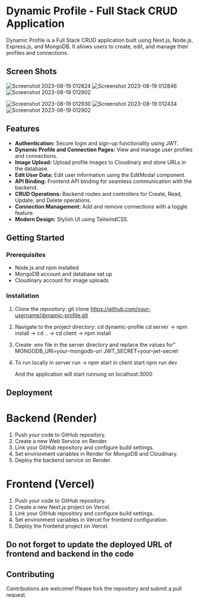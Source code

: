 # Dynamic Profile - Full Stack CRUD Application

Dynamic Profile is a Full Stack CRUD application built using Next.js, Node.js, Express.js, and MongoDB. It allows users to create, edit, and manage their profiles and connections.

## Screen Shots

![Screenshot 2023-08-19 012824](https://github.com/BhupendraShahi/dynamic-profile/assets/62903302/7b3a3f20-37f6-4d21-8ffc-f91eaaca0e96)
![Screenshot 2023-08-19 012846](https://github.com/BhupendraShahi/dynamic-profile/assets/62903302/6128c3b3-9107-4d7f-a5f5-8ee7881bf0f0)
![Screenshot 2023-08-19 012902](https://github.com/BhupendraShahi/dynamic-profile/assets/62903302/754c9e6a-a403-4f8f-bea1-7e74e181b001)


![Screenshot 2023-08-19 012930](https://github.com/BhupendraShahi/dynamic-profile/assets/62903302/442f889b-54b9-4d62-9998-cac753fd292c)
![Screenshot 2023-08-19 012434](https://github.com/BhupendraShahi/dynamic-profile/assets/62903302/db2f9048-cf3d-490b-baad-fb62c1b28853)
![Screenshot 2023-08-19 012902](https://github.com/BhupendraShahi/dynamic-profile/assets/62903302/754c9e6a-a403-4f8f-bea1-7e74e181b001)
## Features


- **Authentication:** Secure login and sign-up functionality using JWT.
- **Dynamic Profile and Connection Pages:** View and manage user profiles and connections.
- **Image Upload:** Upload profile images to Cloudinary and store URLs in the database.
- **Edit User Data:** Edit user information using the EditModal component.
- **API Binding:** Frontend API binding for seamless communication with the backend.
- **CRUD Operations:** Backend routes and controllers for Create, Read, Update, and Delete operations.
- **Connection Management:** Add and remove connections with a toggle feature.
- **Modern Design:** Stylish UI using TailwindCSS.

## Getting Started

### Prerequisites

- Node.js and npm installed
- MongoDB account and database set up
- Cloudinary account for image uploads

### Installation

1. Clone the repository:
   git clone [https://github.com/your-username/dynamic-profile.git
](https://github.com/BhupendraShahi/dynamic-profile.git)
2. Navigate to the project directory:
   cd dynamic-profile
   cd server -> npm install -> cd .. -> cd client -> npm install
   
4. Create .env file in the server directory and replace the values for" 
   MONGODB_URI=your-mongodb-uri
   JWT_SECRET=your-jwt-secret
   
6. To run locally in server run -> npm start
   in client start npm run dev

   And the application will start runnung on localhost:3000

   
## Deployment
# Backend (Render)
1. Push your code to GitHub repository.
2. Create a new Web Service on Render.
3. Link your GitHub repository and configure build settings.
4. Set environment variables in Render for MongoDB and Cloudinary.
5. Deploy the backend service on Render.

# Frontend (Vercel)
1. Push your code to GitHub repository.
2. Create a new Next.js project on Vercel.
3. Link your GitHub repository and configure build settings.
4. Set environment variables in Vercel for frontend configuration.
5. Deploy the frontend project on Vercel.

## **Do not forget to update the deployed URL of frontend and backend in the code**

## Contributing
Contributions are welcome! Please fork the repository and submit a pull request.
